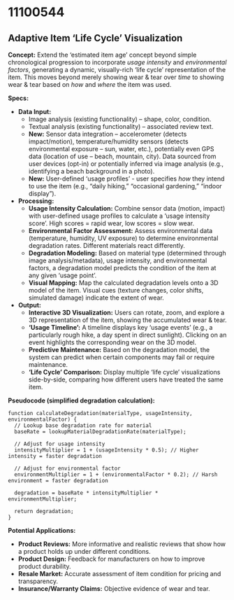 # 11100544

## Adaptive Item ‘Life Cycle’ Visualization

**Concept:** Extend the ‘estimated item age’ concept beyond simple chronological progression to incorporate *usage intensity* and *environmental factors*, generating a dynamic, visually-rich ‘life cycle’ representation of the item. This moves beyond merely showing wear & tear over *time* to showing wear & tear based on *how* and *where* the item was used.

**Specs:**

*   **Data Input:**
    *   Image analysis (existing functionality) – shape, color, condition.
    *   Textual analysis (existing functionality) – associated review text.
    *   **New:** Sensor data integration – accelerometer (detects impact/motion), temperature/humidity sensors (detects environmental exposure – sun, water, etc.), potentially even GPS data (location of use – beach, mountain, city). Data sourced from user devices (opt-in) or potentially inferred via image analysis (e.g., identifying a beach background in a photo).
    *   **New:** User-defined ‘usage profiles’ - user specifies *how* they intend to use the item (e.g., “daily hiking,” “occasional gardening,” “indoor display”).
*   **Processing:**
    *   **Usage Intensity Calculation:**  Combine sensor data (motion, impact) with user-defined usage profiles to calculate a ‘usage intensity score’. High scores = rapid wear, low scores = slow wear.
    *   **Environmental Factor Assessment:**  Assess environmental data (temperature, humidity, UV exposure) to determine environmental degradation rates.  Different materials react differently.
    *   **Degradation Modeling:**  Based on material type (determined through image analysis/metadata), usage intensity, and environmental factors, a degradation model predicts the condition of the item at any given ‘usage point’.
    *   **Visual Mapping:**  Map the calculated degradation levels onto a 3D model of the item.  Visual cues (texture changes, color shifts, simulated damage) indicate the extent of wear.
*   **Output:**
    *   **Interactive 3D Visualization:** Users can rotate, zoom, and explore a 3D representation of the item, showing the accumulated wear & tear.
    *   **‘Usage Timeline’:** A timeline displays key ‘usage events’ (e.g., a particularly rough hike, a day spent in direct sunlight). Clicking on an event highlights the corresponding wear on the 3D model.
    *   **Predictive Maintenance:** Based on the degradation model, the system can predict when certain components may fail or require maintenance.
    *    **‘Life Cycle’ Comparison:** Display multiple ‘life cycle’ visualizations side-by-side, comparing how different users have treated the same item.

**Pseudocode (simplified degradation calculation):**

```
function calculateDegradation(materialType, usageIntensity, environmentalFactor) {
  // Lookup base degradation rate for material
  baseRate = lookupMaterialDegradationRate(materialType);

  // Adjust for usage intensity
  intensityMultiplier = 1 + (usageIntensity * 0.5); // Higher intensity = faster degradation

  // Adjust for environmental factor
  environmentMultiplier = 1 + (environmentalFactor * 0.2); // Harsh environment = faster degradation

  degradation = baseRate * intensityMultiplier * environmentMultiplier;

  return degradation;
}
```

**Potential Applications:**

*   **Product Reviews:** More informative and realistic reviews that show how a product holds up under different conditions.
*   **Product Design:** Feedback for manufacturers on how to improve product durability.
*   **Resale Market:** Accurate assessment of item condition for pricing and transparency.
*   **Insurance/Warranty Claims:**  Objective evidence of wear and tear.